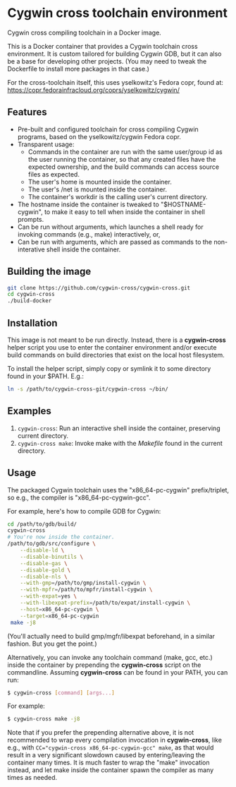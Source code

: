 # Cygwin cross toolchain environment

Cygwin cross compiling toolchain in a Docker image.

This is a Docker container that provides a Cygwin toolchain cross
environment.  It is custom tailored for building Cygwin GDB, but it
can also be a base for developing other projects.  (You may need to
tweak the Dockerfile to install more packages in that case.)

For the cross-toolchain itself, this uses yselkowitz's Fedora copr,
found at: https://copr.fedorainfracloud.org/coprs/yselkowitz/cygwin/

## Features

- Pre-built and configured toolchain for cross compiling Cygwin
  programs, based on the yselkowitz/cygwin Fedora copr.
- Transparent usage:
  - Commands in the container are run with the same user/group id as
    the user running the container, so that any created files have the
    expected ownership, and the build commands can access source files
    as expected.
  - The user's home is mounted inside the container.
  - The user's /net is mounted inside the container.
  - The container's workdir is the calling user's current directory.
- The hostname inside the container is tweaked to "$HOSTNAME-cygwin",
  to make it easy to tell when inside the container in shell prompts.
- Can be run without arguments, which launches a shell ready for
  invoking commands (e.g., make) interactively, or,
- Can be run with arguments, which are passed as commands to the
  non-interative shell inside the container.


## Building the image

```bash
git clone https://github.com/cygwin-cross/cygwin-cross.git
cd cygwin-cross
./build-docker
```

## Installation

This image is not meant to be run directly.  Instead, there is a
**cygwin-cross** helper script you use to enter the container
environment and/or execute build commands on build directories that
exist on the local host filesystem.

To install the helper script, simply copy or symlink it to some
directory found in your \$PATH.  E.g.:

```bash
ln -s /path/to/cygwin-cross-git/cygwin-cross ~/bin/
```

## Examples

1. `cygwin-cross`: Run an interactive shell inside the container,
   preserving current directory.
2. `cygwin-cross make`: Invoke make with the *Makefile* found in the
   current directory.

## Usage

The packaged Cygwin toolchain uses the "x86_64-pc-cygwin"
prefix/triplet, so e.g., the compiler is "x86_64-pc-cygwin-gcc".

For example, here\'s how to compile GDB for Cygwin:

```bash
cd /path/to/gdb/build/
cygwin-cross
# You're now inside the container.
/path/to/gdb/src/configure \
    --disable-ld \
    --disable-binutils \
    --disable-gas \
    --disable-gold \
    --disable-nls \
    --with-gmp=/path/to/gmp/install-cygwin \
    --with-mpfr=/path/to/mpfr/install-cygwin \
    --with-expat=yes \
    --with-libexpat-prefix=/path/to/expat/install-cygwin \
    --host=x86_64-pc-cygwin \
    --target=x86_64-pc-cygwin
 make -j8
```

(You'll actually need to build gmp/mgfr/libexpat beforehand, in a
similar fashion.  But you get the point.)

Alternatively, you can invoke any toolchain command (make, gcc, etc.)
inside the container by prepending the **cygwin-cross** script on the
commandline.  Assuming **cygwin-cross** can be found in your PATH, you
can run:

```bash
$ cygwin-cross [command] [args...]
```

For example:

```bash
$ cygwin-cross make -j8
```

Note that if you prefer the prepending alternative above, it is not
recommended to wrap every compilation invocation in **cygwin-cross**,
like e.g., with ```CC="cygwin-cross x86_64-pc-cygwin-gcc" make```, as
that would result in a very significant slowdown caused by
entering/leaving the container many times.  It is much faster to wrap
the "make" invocation instead, and let make inside the container spawn
the compiler as many times as needed.
